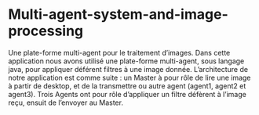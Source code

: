 # Multi-agent-system-and-image-processing
Une plate-forme multi-agent pour le traitement d’images.
 Dans cette application nous avons utilisé une plate-forme multi-agent, sous langage java, pour appliquer déférent filtres à une image donnée. L’architecture de notre application est comme suite : un Master à pour rôle de lire une image à partir de desktop, et de la transmettre ou autre agent (agent1, agent2 et agent3).
Trois Agents ont pour rôle d’appliquer un filtre défèrent à l’image reçu, ensuit de l’envoyer au Master.
